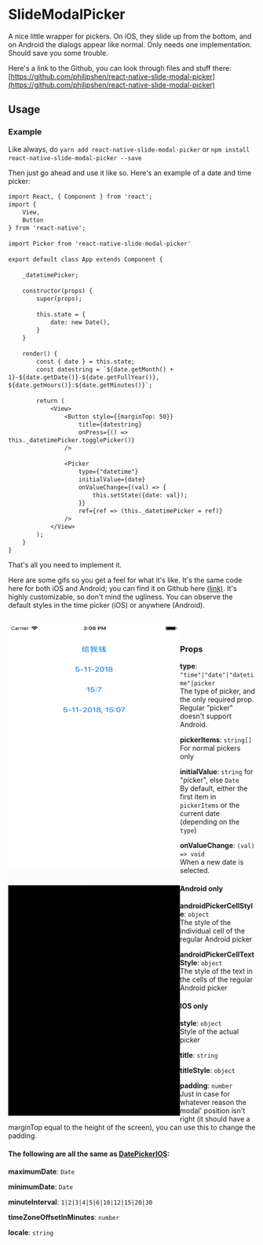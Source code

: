 # SlideModalPicker 


A nice little wrapper for pickers. On iOS, they slide up from the bottom, and on Android the dialogs appear like normal. Only needs one implementation. Should save you some trouble.

Here's a link to the Github, you can look through files and stuff there: [https://github.com/philipshen/react-native-slide-modal-picker](https://github.com/philipshen/react-native-slide-modal-picker)

## Usage

### Example
Like always, do `yarn add react-native-slide-modal-picker` or `npm install react-native-slide-modal-picker --save`

Then just go ahead and use it like so. Here's an example of a date and time picker:

    import React, { Component } from 'react';
    import {
        View,
        Button
    } from 'react-native';
    
    import Picker from 'react-native-slide-modal-picker'
    
    export default class App extends Component {
    
        _datetimePicker;
    
        constructor(props) {
            super(props);
    
            this.state = {
                date: new Date(),
            }
        }
    
        render() {
            const { date } = this.state;
            const datestring = `${date.getMonth() + 1}-${date.getDate()}-${date.getFullYear()}, ${date.getHours()}:${date.getMinutes()}`;
    
            return (
                <View>
                    <Button style={{marginTop: 50}}
                        title={datestring}
                        onPress={() => this._datetimePicker.togglePicker()}
                    />
    
                    <Picker
                        type={"datetime"}
                        initialValue={date}
                        onValueChange={(val) => {
                            this.setState({date: val});
                        }}
                        ref={ref => (this._datetimePicker = ref)}
                    />
                </View>
            );
        }
    }
    
That's all you need to implement it.

Here are some gifs so you get a feel for what it's like. It's the same code here for both iOS and Android; you can find it on Github here [(link)](https://github.com/philipshen/react-native-slide-modal-picker/blob/master/examples/App.js). It's highly customizable, so don't mind the ugliness. You can observe the default styles in the time picker (iOS) or anywhere (Android).

<br />
<a href="#">
    <img alt="Gif of iOS demo" src="./readme_media/ios_demo.gif" align="left" width="350" height="500" >
</a>
<a href="#">
    <img alt="Gif of android demo" src="./readme_media/android_demo.gif" align="left" width="350" height="500" >
</a>
<br />

### Props

**type**: `"time"|"date"|"datetime"|picker` 
<br />
The type of picker, and the only required prop. Regular "picker" doesn't support Android.

**pickerItems**: `string[]`
<br />
For normal pickers only

**initialValue**: `string` for "picker", else `Date`
<br />
By default, either the first item in `pickerItems` or the current date (depending on the `type`) 

**onValueChange**: `(val) => void` <br />When a new date is selected.

#### __Android only__
**androidPickerCellStyle**: `object`
<br />
The style of the individual cell of the regular Android picker

**androidPickerCellTextStyle**: `object`
<br />
The style of the text in the cells of the regular Android picker

#### __IOS only__
**style**: `object` <br />Style of the actual picker

**title**: `string`

**titleStyle**: `object`

**padding**: `number` 
<br /> 
Just in case for whatever reason the modal' position isn't right (it should have a marginTop equal to the height of the screen), you can use this to change the padding.

#### The following are all the same as [DatePickerIOS](https://facebook.github.io/react-native/docs/datepickerios.html):

**maximumDate**: `Date`

**minimumDate**: `Date`

**minuteInterval**: `1|2|3|4|5|6|10|12|15|20|30`

**timeZoneOffsetInMinutes**: `number`

**locale**: `string`

